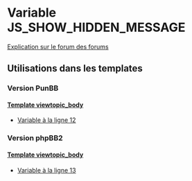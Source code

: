 # Variable JS_SHOW_HIDDEN_MESSAGE
[Explication sur le forum des forums](http://forum.forumactif.com/t294113-listing-des-variables#JS_SHOW_HIDDEN_MESSAGE)

## Utilisations dans les templates

### Version PunBB

#### [Template viewtopic_body](punbb/viewtopic_body.md)
* [Variable à la ligne 12](../punbb/viewtopic_body.tpl#L12)

### Version phpBB2

#### [Template viewtopic_body](subsilver/viewtopic_body.md)
* [Variable à la ligne 13](../subsilver/viewtopic_body.tpl#L13)